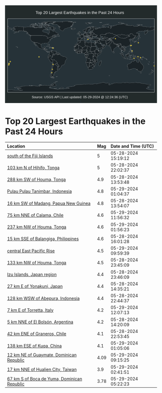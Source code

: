 ![Map](./map.png)

# Top 20 Largest Earthquakes in the Past 24 Hours

| Location | Mag | Date and Time (UTC) |
|:---|:---|:---|
| [south of the Fiji Islands](https://earthquake.usgs.gov/earthquakes/eventpage/us7000mni5) | 5 | 05-28-2024 15:19:12 |
| [103 km N of Hihifo, Tonga](https://earthquake.usgs.gov/earthquakes/eventpage/us7000mnmx) | 5 | 05-28-2024 22:02:37 |
| [288 km SW of Houma, Tonga](https://earthquake.usgs.gov/earthquakes/eventpage/us6000n1h6) | 4.9 | 05-28-2024 13:53:48 |
| [Pulau Pulau Tanimbar, Indonesia](https://earthquake.usgs.gov/earthquakes/eventpage/us7000mnnx) | 4.8 | 05-29-2024 01:04:37 |
| [16 km SW of Madang, Papua New Guinea](https://earthquake.usgs.gov/earthquakes/eventpage/us6000n1h9) | 4.8 | 05-28-2024 13:54:07 |
| [75 km NNE of Calama, Chile](https://earthquake.usgs.gov/earthquakes/eventpage/us7000mnre) | 4.6 | 05-29-2024 11:56:32 |
| [237 km NW of Houma, Tonga](https://earthquake.usgs.gov/earthquakes/eventpage/us7000mnp4) | 4.6 | 05-29-2024 01:56:23 |
| [15 km SSE of Balangiga, Philippines](https://earthquake.usgs.gov/earthquakes/eventpage/us7000mnid) | 4.6 | 05-28-2024 16:01:28 |
| [central East Pacific Rise](https://earthquake.usgs.gov/earthquakes/eventpage/us7000mnr4) | 4.5 | 05-29-2024 09:59:39 |
| [133 km NW of Houma, Tonga](https://earthquake.usgs.gov/earthquakes/eventpage/us7000mnng) | 4.5 | 05-28-2024 23:45:09 |
| [Izu Islands, Japan region](https://earthquake.usgs.gov/earthquakes/eventpage/us7000mnnt) | 4.4 | 05-28-2024 23:46:09 |
| [27 km E of Yonakuni, Japan](https://earthquake.usgs.gov/earthquakes/eventpage/us6000n1hj) | 4.4 | 05-28-2024 14:35:21 |
| [128 km WSW of Abepura, Indonesia](https://earthquake.usgs.gov/earthquakes/eventpage/us7000mnn6) | 4.4 | 05-28-2024 22:44:37 |
| [7 km E of Torretta, Italy](https://earthquake.usgs.gov/earthquakes/eventpage/us7000mnrh) | 4.2 | 05-29-2024 12:07:13 |
| [5 km NNE of El Bolsón, Argentina](https://earthquake.usgs.gov/earthquakes/eventpage/us6000n1hh) | 4.2 | 05-28-2024 14:20:09 |
| [42 km ENE of Graneros, Chile](https://earthquake.usgs.gov/earthquakes/eventpage/us7000mnn7) | 4.1 | 05-28-2024 22:53:45 |
| [138 km ESE of Kuqa, China](https://earthquake.usgs.gov/earthquakes/eventpage/us7000mnnw) | 4.1 | 05-29-2024 01:05:06 |
| [12 km NE of Guaymate, Dominican Republic](https://earthquake.usgs.gov/earthquakes/eventpage/pr2024150002) | 4.09 | 05-29-2024 09:15:25 |
| [17 km NNE of Hualien City, Taiwan](https://earthquake.usgs.gov/earthquakes/eventpage/us7000mnpf) | 3.9 | 05-29-2024 02:41:51 |
| [67 km S of Boca de Yuma, Dominican Republic](https://earthquake.usgs.gov/earthquakes/eventpage/pr2024150001) | 3.78 | 05-29-2024 05:22:23 |
